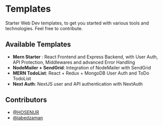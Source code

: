 # Templates

Starter Web Dev templates, to get you started with various tools and technologies.
Feel free to contribute.



## Available Templates

- **Mern Starter** : React Frontend and Express Backend, with User Auth, API Protection, Middlewares and advanced Error Handling
- **NodeMailer + SendGrid**: Integration of NodeMailer with SendGrid
- **MERN TodoList**: React + Redux + MongoDB User Auth and ToDo TodoList
- **Next Auth**: NextJS user and API authentication with NextAuth



## Contributors

- [@HOSENUR](https://www.github.com/HOSENUR)
- [@jabedzaman](https://www.github.com/jabedzaman)
